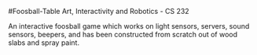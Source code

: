 #Foosball-Table
Art, Interactivity and Robotics - CS 232

An interactive foosball game which works on light sensors, servers, sound sensors, beepers, and has been constructed from scratch out of wood slabs and spray paint.


